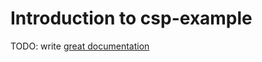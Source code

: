 # Introduction to csp-example

TODO: write [great documentation](http://jacobian.org/writing/what-to-write/)
